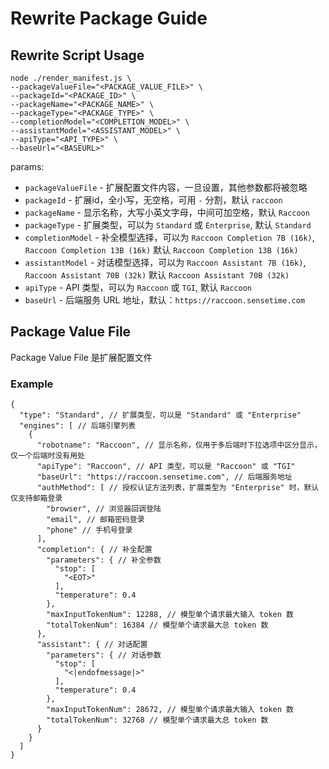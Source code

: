# Rewrite Package Guide

## Rewrite Script Usage

```shell
node ./render_manifest.js \
--packageValueFile="<PACKAGE_VALUE_FILE>" \
--packageId="<PACKAGE_ID>" \
--packageName="<PACKAGE_NAME>" \
--packageType="<PACKAGE_TYPE>" \
--completionModel="<COMPLETION_MODEL>" \
--assistantModel="<ASSISTANT_MODEL>" \
--apiType="<API_TYPE>" \
--baseUrl="<BASEURL>"
```

params:

* `packageValueFile` - 扩展配置文件内容，一旦设置，其他参数都将被忽略
* `packageId` - 扩展id，全小写，无空格，可用 `-` 分割，默认 `raccoon`
* `packageName` - 显示名称，大写小英文字母，中间可加空格，默认 `Raccoon`
* `packageType` - 扩展类型，可以为 `Standard` 或 `Enterprise`, 默认 `Standard`
* `completionModel` - 补全模型选择，可以为 `Raccoon Completion 7B (16k)`, `Raccoon Completion 13B (16k)` 默认 `Raccoon Completion 13B (16k)`
* `assistantModel` - 对话模型选择，可以为 `Raccoon Assistant 7B (16k)`, `Raccoon Assistant 70B (32k)` 默认 `Raccoon Assistant 70B (32k)`
* `apiType` - API 类型，可以为 `Raccoon` 或 `TGI`, 默认 `Raccoon`
* `baseUrl` - 后端服务 URL 地址，默认：`https://raccoon.sensetime.com`

## Package Value File

Package Value File 是扩展配置文件

### Example

```jsonc
{
  "type": "Standard", // 扩展类型，可以是 "Standard" 或 "Enterprise"
  "engines": [ // 后端引擎列表
    {
      "robotname": "Raccoon", // 显示名称，仅用于多后端时下拉选项中区分显示，仅一个后端时没有用处
      "apiType": "Raccoon", // API 类型，可以是 "Raccoon" 或 "TGI"
      "baseUrl": "https://raccoon.sensetime.com", // 后端服务地址
      "authMethod": [ // 授权认证方法列表，扩展类型为 "Enterprise" 时，默认仅支持邮箱登录
        "browser", // 浏览器回调登陆
        "email", // 邮箱密码登录
        "phone" // 手机号登录
      ],
      "completion": { // 补全配置
        "parameters": { // 补全参数
          "stop": [
            "<EOT>"
          ],
          "temperature": 0.4
        },
        "maxInputTokenNum": 12288, // 模型单个请求最大输入 token 数
        "totalTokenNum": 16384 // 模型单个请求最大总 token 数
      },
      "assistant": { // 对话配置
        "parameters": { // 对话参数
          "stop": [
            "<|endofmessage|>"
          ],
          "temperature": 0.4
        },
        "maxInputTokenNum": 28672, // 模型单个请求最大输入 token 数
        "totalTokenNum": 32768 // 模型单个请求最大总 token 数
      }
    }
  ]
}
```
